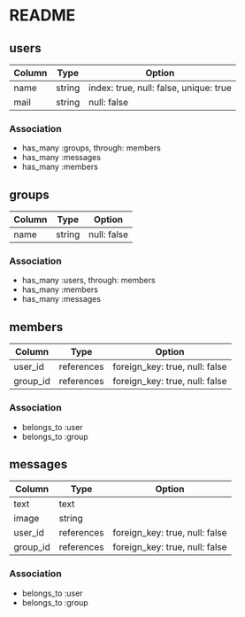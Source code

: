 # README

## users
|Column|Type|Option|
|------|----|------|
|name|string|index: true, null: false, unique: true|
|mail|string|null: false|

### Association
- has_many :groups, through: members
- has_many :messages
- has_many :members

## groups
|Column|Type|Option|
|------|----|------|
|name|string|null: false|

### Association
- has_many :users, through: members
- has_many :members
- has_many :messages

## members
|Column|Type|Option|
|------|----|------|
|user_id|references|foreign_key: true, null: false|
|group_id|references|foreign_key: true, null: false|

### Association
- belongs_to :user
- belongs_to :group

## messages
|Column|Type|Option|
|------|----|------|
|text|text||
|image|string||
|user_id|references|foreign_key: true, null: false|
|group_id|references|foreign_key: true, null: false|

### Association
- belongs_to :user
- belongs_to :group